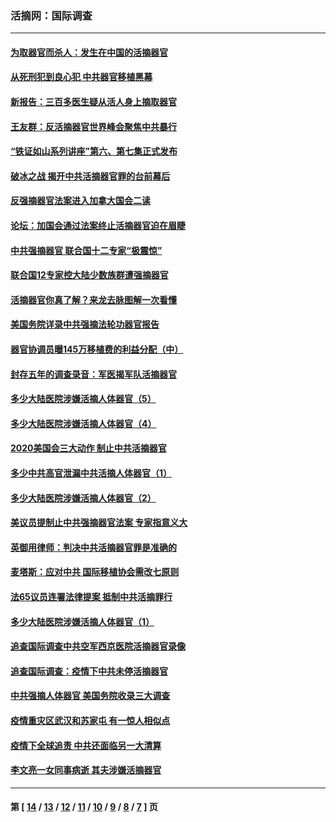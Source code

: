 ### 活摘网：国际调查
---
#### [为取器官而杀人：发生在中国的活摘器官](../../pages/nf5947/n13794731.md?09060430) 
#### [从死刑犯到良心犯 中共器官移植黑幕](../../pages/nf5947/n13764669.md?09060430) 
#### [新报告：三百多医生疑从活人身上摘取器官](../../pages/nf5947/n13703044.md?09060430) 
#### [王友群：反活摘器官世界峰会聚焦中共暴行](../../pages/nf5947/n13250738.md?09060430) 
#### [“铁证如山系列讲座”第六、第七集正式发布](../../pages/nf5947/n13106287.md?09060430) 
#### [破冰之战 揭开中共活摘器官罪的台前幕后](../../pages/nf5947/n13082457.md?09060430) 
#### [反强摘器官法案进入加拿大国会二读](../../pages/nf5947/n13033450.md?09060430) 
#### [论坛：加国会通过法案终止活摘器官迫在眉睫](../../pages/nf5947/n13029839.md?09060430) 
#### [中共强摘器官 联合国十二专家“极震惊”](../../pages/nf5947/n13024313.md?09060430) 
#### [联合国12专家控大陆少数族群遭强摘器官](../../pages/nf5947/n13023877.md?09060430) 
#### [活摘器官你真了解？来龙去脉图解一次看懂](../../pages/nf5947/n13013820.md?09060430) 
#### [美国务院详录中共强摘法轮功器官报告](../../pages/nf5947/n12944519.md?09060430) 
#### [器官协调员曝145万移植费的利益分配（中）](../../pages/nf5947/n12894547.md?09060430) 
#### [封存五年的调查录音：军医揭军队活摘器官](../../pages/nf5947/n12798692.md?09060430) 
#### [多少大陆医院涉嫌活摘人体器官（5）](../../pages/nf5947/n12768383.md?09060430) 
#### [多少大陆医院涉嫌活摘人体器官（4）](../../pages/nf5947/n12664434.md?09060430) 
#### [2020美国会三大动作 制止中共活摘器官](../../pages/nf5947/n12682004.md?09060430) 
#### [多少中共高官泄漏中共活摘人体器官（1）](../../pages/nf5947/n12671234.md?09060430) 
#### [多少大陆医院涉嫌活摘人体器官（2）](../../pages/nf5947/n12655589.md?09060430) 
#### [美议员提制止中共强摘器官法案 专家指意义大](../../pages/nf5947/n12630561.md?09060430) 
#### [英御用律师：判决中共活摘器官罪是准确的](../../pages/nf5947/n12580740.md?09060430) 
#### [麦塔斯：应对中共 国际移植协会需改七原则](../../pages/nf5947/n12514711.md?09060430) 
#### [法65议员连署法律提案 抵制中共活摘罪行](../../pages/nf5947/n12437047.md?09060430) 
#### [多少大陆医院涉嫌活摘人体器官（1）](../../pages/nf5947/n12414284.md?09060430) 
#### [追查国际调查中共空军西京医院活摘器官录像](../../pages/nf5947/n12348837.md?09060430) 
#### [追查国际调查：疫情下中共未停活摘器官](../../pages/nf5947/n12273415.md?09060430) 
#### [中共强摘人体器官 美国务院收录三大调查](../../pages/nf5947/n12181488.md?09060430) 
#### [疫情重灾区武汉和苏家屯 有一惊人相似点](../../pages/nf5947/n12150824.md?09060430) 
#### [疫情下全球追责 中共还面临另一大清算](../../pages/nf5947/n12070397.md?09060430) 
#### [李文亮一女同事病逝 其夫涉嫌活摘器官](../../pages/nf5947/n11957882.md?09060430) 

---
#### 第 [ [14](./14.md?09060430) / [13](./13.md?09060430) / [12](./12.md?09060430) / [11](./11.md?09060430) / [10](./10.md?09060430) / [9](./9.md?09060430) / [8](./8.md?09060430) / [7](./7.md?09060430) ] 页
